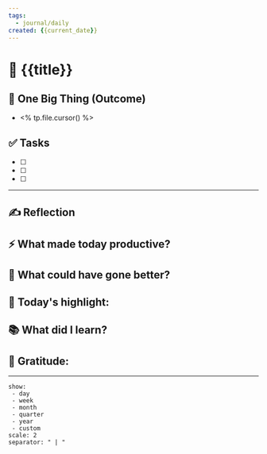 ```yaml
---
tags:
  - journal/daily
created: {{current_date}}
---
```

# 📆 {{title}}

## 🎯 One Big Thing (Outcome)
- <% tp.file.cursor() %>

## ✅ Tasks
- [ ]
- [ ]
- [ ]

---

## ✍️ Reflection

**⚡ What made today productive?**
- 

**🔧 What could have gone better?**
- 

**🌟 Today's highlight:**
- 

**📚 What did I learn?**
- 

**🙏 Gratitude:**
- 

---

```journals-home
show:
 - day
 - week
 - month
 - quarter
 - year
 - custom
scale: 2
separator: " | "
```

```journal-nav
```